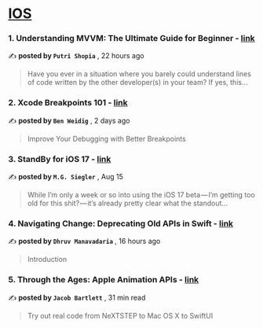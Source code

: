 
<h1><a href=https://medium.com/tag/ios/recommended target="_blank" rel="noopener noreferrer">IOS</a></h1>
<h3>1. Understanding MVVM: The Ultimate Guide for Beginner - <a href=https://medium.com/@shopiayuandari/understanding-mvvm-the-ultimate-guide-for-beginner-dcbeb8807c3c?source=tag_recommended_feed---------0-84----------ios----------9fafd64e_c311_437e_ad8e_91f3ced6fb84------- target="_blank" rel="noopener noreferrer">link</a></h3>

✍️ **posted by `Putri Shopia`** <date> , 22 hours ago</date>

<blockquote>Have you ever in a situation where you barely could understand lines of code written by the other developer(s) in your team? If yes, this…</blockquote>

<h3>2. Xcode Breakpoints 101 - <a href=https://medium.com/stackademic/xcode-breakpoints-101-39752aafa270?source=tag_recommended_feed---------1-107----------ios----------9fafd64e_c311_437e_ad8e_91f3ced6fb84------- target="_blank" rel="noopener noreferrer">link</a></h3>

✍️ **posted by `Ben Weidig`** <date> , 2 days ago</date>

<blockquote>Improve Your Debugging with Better Breakpoints</blockquote>

<h3>3. StandBy for iOS 17 - <a href=https://medium.com/five-hundred-words/standby-for-ios-17-5f44f03d7534?source=tag_recommended_feed---------2-85----------ios----------9fafd64e_c311_437e_ad8e_91f3ced6fb84------- target="_blank" rel="noopener noreferrer">link</a></h3>

✍️ **posted by `M.G. Siegler`** <date> , Aug 15</date>

<blockquote>While I’m only a week or so into using the iOS 17 beta — I’m getting too old for this shit? — it’s already pretty clear what the standout…</blockquote>

<h3>4. Navigating Change: Deprecating Old APIs in Swift - <a href=https://medium.com/@dhruvmanavadaria/navigating-change-deprecating-old-apis-in-swift-12cd0c29eaf2?source=tag_recommended_feed---------3-84----------ios----------9fafd64e_c311_437e_ad8e_91f3ced6fb84------- target="_blank" rel="noopener noreferrer">link</a></h3>

✍️ **posted by `Dhruv Manavadaria`** <date> , 16 hours ago</date>

<blockquote>Introduction</blockquote>

<h3>5. Through the Ages: Apple Animation APIs - <a href=https://medium.com/better-programming/through-the-ages-apple-animation-apis-2ab5925f546b?source=tag_recommended_feed---------4-107----------ios----------9fafd64e_c311_437e_ad8e_91f3ced6fb84------- target="_blank" rel="noopener noreferrer">link</a></h3>

✍️ **posted by `Jacob Bartlett`** <date> , 31 min read</date>

<blockquote>Try out real code from NeXTSTEP to Mac OS X to SwiftUI</blockquote>

